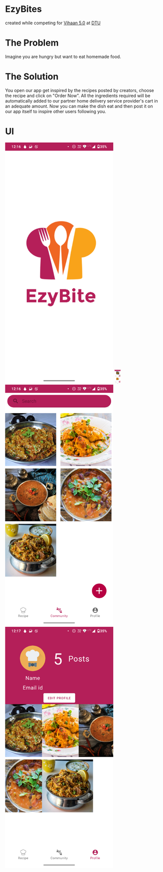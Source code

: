 # EzyBites
created while competing for [Vihaan 5.0](https://vihaan.ieeedtu.in/#/) at [DTU](http://www.dtu.ac.in/)

# The Problem 
Imagine you are hungry but want to eat homemade food.

# The Solution
You open our app get inspired by the recipes posted by creators, choose the recipe and click on "Order Now". All the ingredients required will be automatically added to our partner home delivery service provider's cart in an adequate amount. Now you can make the dish eat and then post it on our app itself to inspire other users following you.

# UI
<img src="SS/ezyBitesSS2.png" width="350">
<img src="SS/ezyBitesSS1.png" width="20"><img src="SS/ezyBitesSS3.png" width="350"><img src="SS/ezyBitesSS5.png" width="350">
